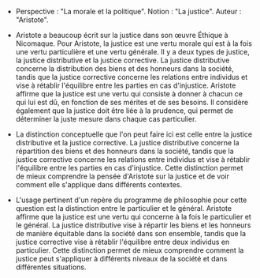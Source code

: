 - Perspective : "La morale et la politique". 
Notion : "La justice".
Auteur : "Aristote".

- Aristote a beaucoup écrit sur la justice dans son œuvre Éthique à Nicomaque. Pour Aristote, la justice est une vertu morale qui est à la fois une vertu particulière et une vertu générale. Il y a deux types de justice, la justice distributive et la justice corrective. La justice distributive concerne la distribution des biens et des honneurs dans la société, tandis que la justice corrective concerne les relations entre individus et vise à rétablir l'équilibre entre les parties en cas d'injustice. Aristote affirme que la justice est une vertu qui consiste à donner à chacun ce qui lui est dû, en fonction de ses mérites et de ses besoins. Il considère également que la justice doit être liée à la prudence, qui permet de déterminer la juste mesure dans chaque cas particulier.

- La distinction conceptuelle que l'on peut faire ici est celle entre la justice distributive et la justice corrective. La justice distributive concerne la répartition des biens et des honneurs dans la société, tandis que la justice corrective concerne les relations entre individus et vise à rétablir l'équilibre entre les parties en cas d'injustice. Cette distinction permet de mieux comprendre la pensée d'Aristote sur la justice et de voir comment elle s'applique dans différents contextes.

- L'usage pertinent d'un repère du programme de philosophie pour cette question est la distinction entre le particulier et le général. Aristote affirme que la justice est une vertu qui concerne à la fois le particulier et le général. La justice distributive vise à répartir les biens et les honneurs de manière équitable dans la société dans son ensemble, tandis que la justice corrective vise à rétablir l'équilibre entre deux individus en particulier. Cette distinction permet de mieux comprendre comment la justice peut s'appliquer à différents niveaux de la société et dans différentes situations.
